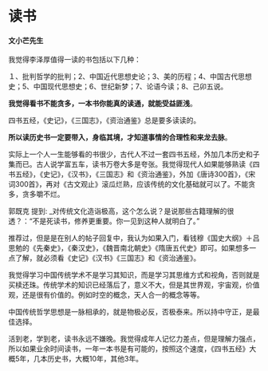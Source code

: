 # 读书

#### 文小芒先生

我觉得李泽厚值得一读的书包括以下几种：

１、批判哲学的批判；2、中国近代思想史论；3、美的历程；4、中国古代思想史；5、中国现代思想史；6、世纪新梦；7、论语今读；8、己卯五说。

**我觉得看书不能贪多，一本书你能真的读通，就能受益匪浅**。

四书五经，《史记》，《三国志》，《资治通鉴》总是要多读读的。

**所以读历史书一定要带入，身临其境，才知道事情的合理性和来龙去脉**。

实际上一个人一生能够看的书很少，古代人不过一套四书五经，外加几本历史和子集而已。古人说学富五车，读书万卷大多是夸张。我觉得现代人如果能够熟读《四书五经》，《史记》，《汉书》，《三国志》和《资治通鉴》，外加《唐诗300首》，《宋词300首》，再对《古文观止》滚瓜烂熟，应该传统的文化基础就可以了。不能贪多，贪多嚼不烂。

郭既克 提到: _对传统文化造诣极高，这个怎么说？是说那些古籍理解的很透？：“不是死读书，修养更重要。你一见到这种人就明白了。”

推荐过，但是是在别人的帖子回复中，我认为如果入门，看钱穆《国史大纲》＋吕思勉的《先秦史》，《秦汉史》，《魏晋南北朝史》《隋唐五代史》即可。如果想多一点了解，就必须看《史记》《汉书》《三国志》和《资治通鉴》。

我觉得学习中国传统学术不是学习其知识，而是学习其思维方式和视角，否则就是买椟还珠。传统学术的知识已经落后了，意义不大，但是其世界观，宇宙观，价值观，还是很有价值的。例如时空的概念，天人合一的概念等等。

中国传统哲学思想是一脉相承的，就是物极必反，否极泰来。所以持中守正，是最佳选择。

活到老，学到老，读书永远不嫌晚。我觉得成年人记忆力差点，但是理解力强点，所以如果业余时间读书，一年一本书是有可能的，按照这个速度，《四书五经》大概5年，几本历史书，大概10年，其他3年。
